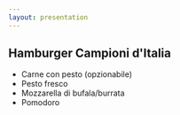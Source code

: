 ```yaml
---
layout: presentation
---
```


## Hamburger Campioni d'Italia

- Carne con pesto (opzionabile)
- Pesto fresco
- Mozzarella di bufala/burrata
- Pomodoro
